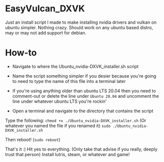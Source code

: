 # EasyVulcan_DXVK
Just an install script I made to make installing nvidia drivers and vulkan on ubuntu simpler. Nothing crazy.
Should work on any ubuntu based distro, may or may not add support for debian.

# How-to

* Navigate to where the Ubuntu_nvidia-DXVK_installer.sh script

* Name the script something simpler if you desier because you're going to need to type the name of this file into a terminal later

* If you're using anything older than ubuntu LTS 20.04 then you need to comment-out or delete the line under `Ubuntu 20.04` and uncomment the line under whatever ubuntu LTS you're rockin'

* Open a terminal and navigate to the directory that contains the script

Type the following:
`chmod +x ./Ubuntu_nvidia-DXVK_installer.sh` (Or whatever you named the file if you renamed it)
`sudo ./Ubuntu_nvidia-DXVK_installer.sh`

Then reboot! (`sudo reboot`)

That's it :)
Hit yes to everything. (Only take that advise if you really, deeply trust that person)
Install lutris, steam, or whatever and game!
